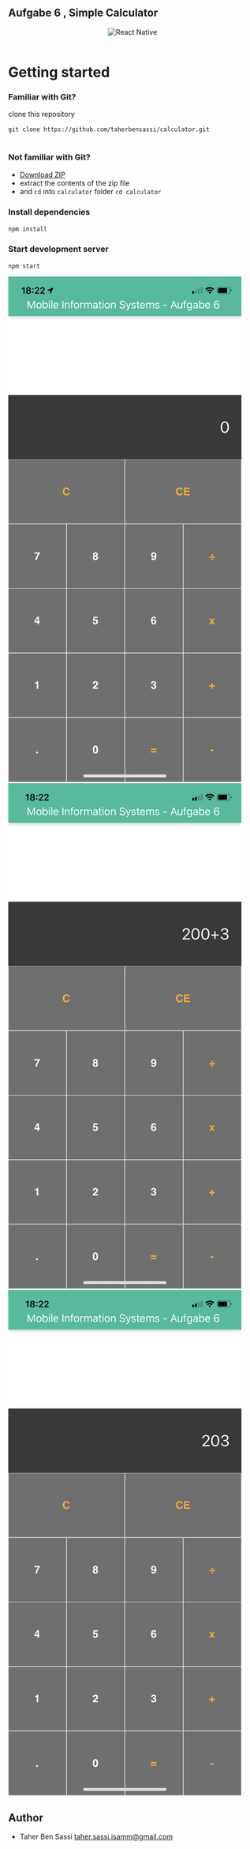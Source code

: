 ## Aufgabe 6 , Simple Calculator
<div align="center">
  <img src="https://cdn4.iconfinder.com/data/icons/logos-3/600/React.js_logo-512.png" width="110" height="110" alt="React Native"/>  
</div>

<br/>



# Getting started

### Familiar with Git?

clone this repository 

```
git clone https://github.com/taherbensassi/calculator.git


```

### Not familiar with Git?

- <a href="https://github.com/taherbensassi/calculator.git">Download ZIP</a>
- extract the contents of the zip file
- and `cd` into `calculator` folder `cd calculator`

### Install dependencies

```
npm install
```

### Start development server

```
npm start
```


  <img src="documentation/1.png"  alt="React Native"/>  


  <img src="documentation/2.png"  alt="React Native"/> 
   
  <img src="documentation/3.png"  alt="React Native"/>  
  


## Author

* Taher Ben Sassi taher.sassi.isamm@gmail.com